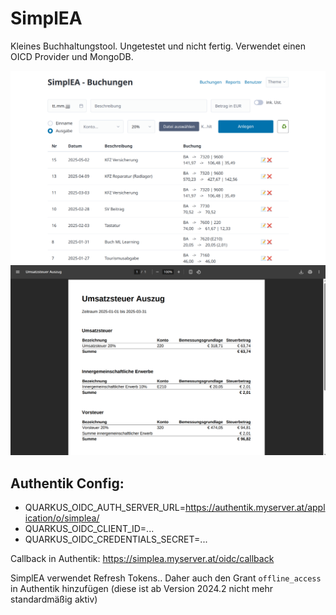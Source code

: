 # SimplEA

Kleines Buchhaltungstool. Ungetestet und nicht fertig. 
Verwendet einen OICD Provider und MongoDB.

<img src="https://raw.githubusercontent.com/krisraich/simplea/refs/heads/master/docu/buchungen.png" width="600" />
<img src="https://raw.githubusercontent.com/krisraich/simplea/refs/heads/master/docu/auszug.png" width="600" />


## Authentik Config:

 - QUARKUS_OIDC_AUTH_SERVER_URL=https://authentik.myserver.at/application/o/simplea/
 - QUARKUS_OIDC_CLIENT_ID=...
 - QUARKUS_OIDC_CREDENTIALS_SECRET=...

Callback in Authentik: https://simplea.myserver.at/oidc/callback

SimplEA verwendet Refresh Tokens.. Daher auch den Grant `offline_access` in Authentik hinzufügen (diese ist ab Version 2024.2 nicht mehr standardmäßig aktiv)